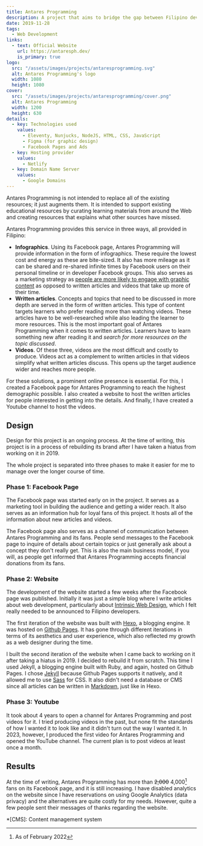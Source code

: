 ```yaml
---
title: Antares Programming
description: A project that aims to bridge the gap between Filipino developers and accessible learning resources about web development by sharing knowledge and using the Filipino language as its medium.
date: 2019-11-28
tags:
  - Web Development
links:
  - text: Official Website
    url: https://antaresph.dev/
    is_primary: true
logo:
  src: "/assets/images/projects/antaresprogramming.svg"
  alt: Antares Programming's logo
  width: 1080
  height: 1080
cover:
  src: "/assets/images/projects/antaresprogramming/cover.png"
  alt: Antares Programming
  width: 1200
  height: 630
details:
  - key: Technologies used
    values:
      - Eleventy, Nunjucks, NodeJS, HTML, CSS, JavaScript
      - Figma (for graphic design)
      - Facebook Pages and Ads
  - key: Hosting provider
    values:
      - Netlify
  - key: Domain Name Server
    values:
      - Google Domains
---
```


Antares Programming is not intended to replace all of the existing resources; it just augments them. It is intended to support existing educational resources by curating learning materials from around the Web and creating resources that explains what other sources have missed. 

Antares Programming provides this service in three ways, all provided in Filipino: 

- **Infographics**. Using its Facebook page, Antares Programming will provide information in the form of infographics. These require the lowest cost and energy as these are bite-sized. It also has more mileage as it can be shared and re-shared infinite times by Facebook users on their personal timeline or in developer Facebook groups. This also serves as a marketing strategy as [people are more likely to engage with graphic content](https://buffer.com/resources/7-facebook-stats-you-should-know-for-a-more-engaging-page/#1-photo-posts-get-39-more-interaction) as opposed to written articles and videos that take up more of their time. 
- **Written articles**. Concepts and topics that need to be discussed in more depth are served in the form of written articles. This type of content targets learners who prefer reading more than watching videos. These articles have to be well-researched while also leading the learner to more resources. This is the most important goal of Antares Programming when it comes to written articles. Learners have to learn something new after reading it and *search for more resources on the topic discussed*.
- **Videos**. Of these three, videos are the most difficult and costly to produce. Videos act as a complement to written articles in that videos simplify what written articles discuss. This opens up the target audience wider and reaches more people. 

For these solutions, a prominent online presence is essential. For this, I created a Facebook page for Antares Programming to reach the highest demographic possible. I also created a website to host the written articles for people interested in getting into the details. And finally, I have created a Youtube channel to host the videos. 

## Design

Design for this project is an ongoing process. At the time of writing, this project is in a process of rebuilding its brand after I have taken a hiatus from working on it in 2019.

The whole project is separated into three phases to make it easier for me to manage over the longer course of time. 

### Phase 1: Facebook Page

The Facebook page was started early on in the project. It serves as a marketing tool in building the audience and getting a wider reach. It also serves as an information hub for loyal fans of this project. It hosts all of the information about new articles and videos.

The Facebook page also serves as a channel of communication between Antares Programming and its fans. People send messages to the Facebook page to inquire of details about certain topics or just generally ask about a concept they don't really get. This is also the main business model, if you will, as people get informed that Antares Programming accepts financial donations from its fans. 

### Phase 2: Website

The development of the website started a few weeks after the Facebook page was published. Initially it was just a simple blog where I write articles about web development, particularly about [Intrinsic Web Design](https://www.zeldman.com/2018/05/02/transcript-intrinsic-web-design-with-jen-simmons-the-big-web-show/), which I felt really needed to be announced to Filipino developers.

The first iteration of the website was built with [Hexo](https://hexo.io/), a blogging engine. It was hosted on [Github Pages](https://github.io/). It has gone through different iterations in terms of its aesthetics and user experience, which also reflected my growth as a web designer during the time.

I built the second iteration of the website when I came back to working on it after taking a hiatus in 2019. I decided to rebuild it from scratch. This time I used Jekyll, a blogging engine built with Ruby, and again, hosted on Github Pages. I chose [Jekyll](https://jekyllrb.com/) because Github Pages supports it natively, and it allowed me to use [Sass](https://sass-lang.com/) for CSS. It also didn't need a database or CMS since all articles can be written in [Markdown](https://www.markdownguide.org/), just like in Hexo. 

### Phase 3: Youtube

It took about 4 years to open a channel for Antares Programming and post videos for it. I tried producing videos in the past, but none fit the standards of how I wanted it to look like and it didn't turn out the way I wanted it. In 2023, however, I produced the first video for Antares Programming and opened the YouTube channel. The current plan is to post videos at least once a month.

## Results

At the time of writing, Antares Programming has more than ~~2,000~~ 4,000[^1] fans on its Facebook page, and it is still increasing. I have disabled analytics on the website since I have reservations on using Google Analytics (data privacy) and the alternatives are quite costly for my needs. However, quite a few people sent their messages of thanks regarding the website. 

*[CMS]: Content management system

[^1]: As of February 2022